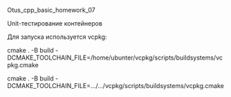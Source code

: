 Otus_cpp_basic_homework_07

Unit-тестирование контейнеров

Для запуска используется vcpkg:

cmake . -B build -DCMAKE_TOOLCHAIN_FILE=/home/ubunter/vcpkg/scripts/buildsystems/vcpkg.cmake

cmake . -B build -DCMAKE_TOOLCHAIN_FILE=.../.../vcpkg/scripts/buildsystems/vcpkg.cmake